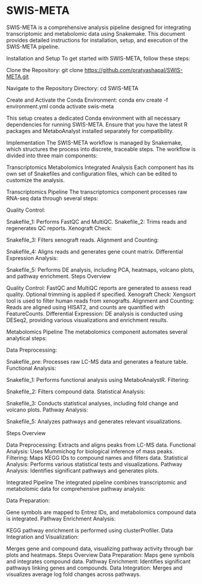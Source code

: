 # SWIS-META
SWIS-META is a comprehensive analysis pipeline designed for integrating transcriptomic and metabolomic data using Snakemake. This document provides detailed instructions for installation, setup, and execution of the SWIS-META pipeline.

Installation and Setup
To get started with SWIS-META, follow these steps:

Clone the Repository:
git clone https://github.com/pratyashapal/SWIS-META.git

Navigate to the Repository Directory:
cd SWIS-META

Create and Activate the Conda Environment:
conda env create -f environment.yml
conda activate swis-meta

This setup creates a dedicated Conda environment with all necessary dependencies for running SWIS-META. Ensure that you have the latest R packages and MetaboAnalyst installed separately for compatibility.

Implementation
The SWIS-META workflow is managed by Snakemake, which structures the process into discrete, traceable steps. The workflow is divided into three main components:

Transcriptomics
Metabolomics
Integrated Analysis
Each component has its own set of Snakefiles and configuration files, which can be edited to customize the analysis.

Transcriptomics Pipeline
The transcriptomics component processes raw RNA-seq data through several steps:

Quality Control:

Snakefile_1: Performs FastQC and MultiQC.
Snakefile_2: Trims reads and regenerates QC reports.
Xenograft Check:

Snakefile_3: Filters xenograft reads.
Alignment and Counting:

Snakefile_4: Aligns reads and generates gene count matrix.
Differential Expression Analysis:

Snakefile_5: Performs DE analysis, including PCA, heatmaps, volcano plots, and pathway enrichment.
Steps Overview

Quality Control: FastQC and MultiQC reports are generated to assess read quality. Optional trimming is applied if specified.
Xenograft Check: Xengsort tool is used to filter human reads from xenografts.
Alignment and Counting: Reads are aligned using HISAT2, and counts are quantified with FeatureCounts.
Differential Expression: DE analysis is conducted using DESeq2, providing various visualizations and enrichment results.


Metabolomics Pipeline
The metabolomics component automates several analytical steps:

Data Preprocessing:

Snakefile_pre: Processes raw LC-MS data and generates a feature table.
Functional Analysis:

Snakefile_1: Performs functional analysis using MetaboAnalystR.
Filtering:

Snakefile_2: Filters compound data.
Statistical Analysis:

Snakefile_3: Conducts statistical analyses, including fold change and volcano plots.
Pathway Analysis:

Snakefile_5: Analyzes pathways and generates relevant visualizations.

Steps Overview

Data Preprocessing: Extracts and aligns peaks from LC-MS data.
Functional Analysis: Uses Mummichog for biological inference of mass peaks.
Filtering: Maps KEGG IDs to compound names and filters data.
Statistical Analysis: Performs various statistical tests and visualizations.
Pathway Analysis: Identifies significant pathways and generates plots.


Integrated Pipeline
The integrated pipeline combines transcriptomic and metabolomic data for comprehensive pathway analysis:

Data Preparation:

Gene symbols are mapped to Entrez IDs, and metabolomics compound data is integrated.
Pathway Enrichment Analysis:

KEGG pathway enrichment is performed using clusterProfiler.
Data Integration and Visualization:

Merges gene and compound data, visualizing pathway activity through bar plots and heatmaps.
Steps Overview
Data Preparation: Maps gene symbols and integrates compound data.
Pathway Enrichment: Identifies significant pathways linking genes and compounds.
Data Integration: Merges and visualizes average log fold changes across pathways.
